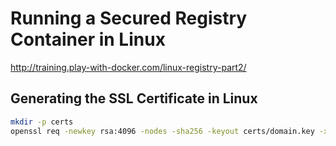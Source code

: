 # Running a Secured Registry Container in Linux

http://training.play-with-docker.com/linux-registry-part2/

## Generating the SSL Certificate in Linux

```bash
mkdir -p certs
openssl req -newkey rsa:4096 -nodes -sha256 -keyout certs/domain.key -x509 -days 365 -out certs/domain.crt

```